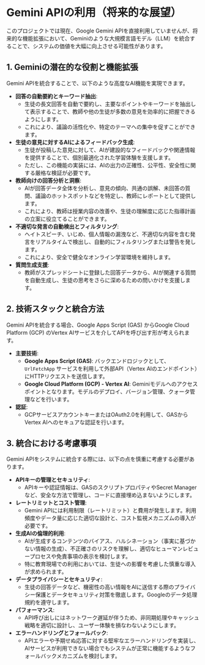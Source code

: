 # Gemini APIの利用（将来的な展望）

このプロジェクトでは現在、Google Gemini APIを直接利用していませんが、将来的な機能拡張において、Geminiのような大規模言語モデル（LLM）を統合することで、システムの価値を大幅に向上させる可能性があります。

## 1. Geminiの潜在的な役割と機能拡張

Gemini APIを統合することで、以下のような高度なAI機能を実現できます。

*   **回答の自動要約とキーワード抽出**:
    *   生徒の長文回答を自動で要約し、主要なポイントやキーワードを抽出して表示することで、教師や他の生徒が多数の意見を効率的に把握できるようにします。
    *   これにより、議論の活性化や、特定のテーマへの集中を促すことができます。
*   **生徒の意見に対するAIによるフィードバック生成**:
    *   生徒が投稿した意見に対して、AIが建設的なフィードバックや関連情報を提供することで、個別最適化された学習体験を支援します。
    *   ただし、この機能の実装には、AIの出力の正確性、公平性、安全性に関する厳格な検証が必要です。
*   **教師向けの回答分析と洞察**:
    *   AIが回答データ全体を分析し、意見の傾向、共通の誤解、未回答の質問、議論のホットスポットなどを特定し、教師にレポートとして提供します。
    *   これにより、教師は授業内容の改善や、生徒の理解度に応じた指導計画の立案に役立てることができます。
*   **不適切な発言の自動検出とフィルタリング**:
    *   ヘイトスピーチ、いじめ、個人情報の漏洩など、不適切な内容を含む発言をリアルタイムで検出し、自動的にフィルタリングまたは警告を発します。
    *   これにより、安全で健全なオンライン学習環境を維持します。
*   **質問生成支援**:
    *   教師がスプレッドシートに登録した回答データから、AIが関連する質問を自動生成し、生徒の思考をさらに深めるための問いかけを支援します。

## 2. 技術スタックと統合方法

Gemini APIを統合する場合、Google Apps Script (GAS) からGoogle Cloud Platform (GCP) のVertex AIサービスを介してAPIを呼び出す形が考えられます。

*   **主要技術**:
    *   **Google Apps Script (GAS)**: バックエンドロジックとして、`UrlFetchApp` サービスを利用して外部API（Vertex AIのエンドポイント）にHTTPリクエストを送信します。
    *   **Google Cloud Platform (GCP) - Vertex AI**: Geminiモデルへのアクセスポイントとなります。モデルのデプロイ、バージョン管理、クォータ管理などを行います。
*   **認証**:
    *   GCPサービスアカウントキーまたはOAuth2.0を利用して、GASからVertex AIへのセキュアな認証を行います。

## 3. 統合における考慮事項

Gemini APIをシステムに統合する際には、以下の点を慎重に考慮する必要があります。

*   **APIキーの管理とセキュリティ**:
    *   APIキーや認証情報は、GASのスクリプトプロパティやSecret Managerなど、安全な方法で管理し、コードに直接埋め込まないようにします。
*   **レートリミットとコスト管理**:
    *   Gemini APIには利用制限（レートリミット）と費用が発生します。利用頻度やデータ量に応じた適切な設計と、コスト監視メカニズムの導入が必要です。
*   **生成AIの倫理的利用**:
    *   AIが生成するコンテンツのバイアス、ハルシネーション（事実に基づかない情報の生成）、不正確さのリスクを理解し、適切なヒューマンレビュープロセスや免責事項の表示を検討します。
    *   特に教育現場での利用においては、生徒への影響を考慮した慎重な導入が求められます。
*   **データプライバシーとセキュリティ**:
    *   生徒の回答データなど、機密性の高い情報をAIに送信する際のプライバシー保護とデータセキュリティ対策を徹底します。Googleのデータ処理規約を遵守します。
*   **パフォーマンス**:
    *   API呼び出しにはネットワーク遅延が伴うため、非同期処理やキャッシュ戦略を適切に設計し、ユーザー体験を損なわないようにします。
*   **エラーハンドリングとフォールバック**:
    *   APIエラーや予期せぬ応答に対する堅牢なエラーハンドリングを実装し、AIサービスが利用できない場合でもシステムが正常に機能するようなフォールバックメカニズムを検討します。